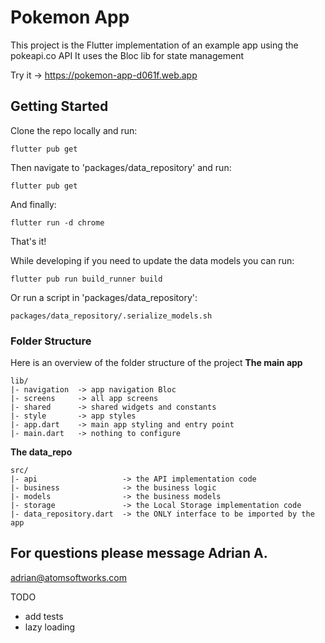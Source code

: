 
# Pokemon App

This project is the Flutter implementation of an example app using the pokeapi.co API
It uses the Bloc lib for state management

Try it -> https://pokemon-app-d061f.web.app
## Getting Started

Clone the repo locally and run:

```
flutter pub get
```
Then navigate to 'packages/data_repository' and run:
```
flutter pub get
```
And finally:
```
flutter run -d chrome
```
That's it!

While developing if you need to update the data models you can run:
```
flutter pub run build_runner build
```
Or run a script in 'packages/data_repository':
```
packages/data_repository/.serialize_models.sh
```

### Folder Structure
Here is an overview of the folder structure of the project
**The main app**
```
lib/
|- navigation  -> app navigation Bloc 
|- screens     -> all app screens
|- shared      -> shared widgets and constants
|- style       -> app styles 
|- app.dart    -> main app styling and entry point
|- main.dart   -> nothing to configure
```
**The data_repo**
```
src/
|- api                   -> the API implementation code
|- business              -> the business logic
|- models                -> the business models
|- storage               -> the Local Storage implementation code 
|- data_repository.dart  -> the ONLY interface to be imported by the app

```

## For questions please message Adrian A.
adrian@atomsoftworks.com

TODO
- add tests
- lazy loading